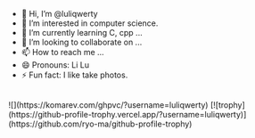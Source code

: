 - 👋 Hi, I’m @luliqwerty
- 👀 I’m interested in computer science.
- 🌱 I’m currently learning C, cpp ...
- 💞️ I’m looking to collaborate on ...
- 📫 How to reach me ...
- 😄 Pronouns: Li Lu
- ⚡ Fun fact: I like take photos.

<br>
![](https://komarev.com/ghpvc/?username=luliqwerty)
[![trophy](https://github-profile-trophy.vercel.app/?username=luliqwerty)](https://github.com/ryo-ma/github-profile-trophy)
